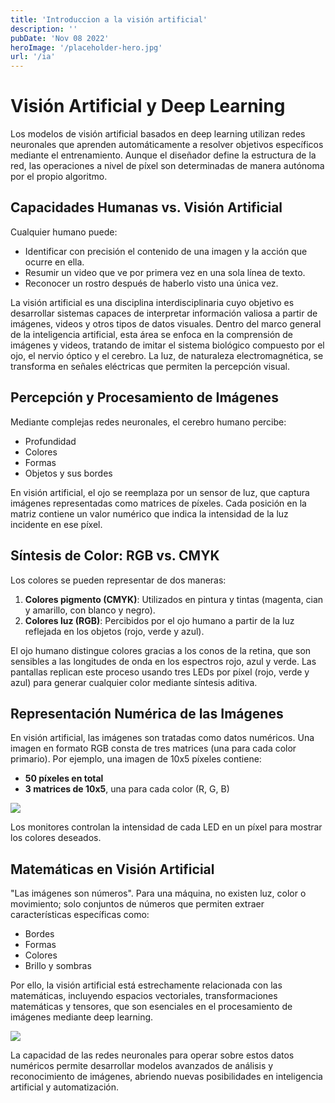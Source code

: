 ```yaml
---
title: 'Introduccion a la visión artificial'
description: ''
pubDate: 'Nov 08 2022'
heroImage: '/placeholder-hero.jpg'
url: '/ia'
---
```


# Visión Artificial y Deep Learning

Los modelos de visión artificial basados en deep learning utilizan redes neuronales que aprenden automáticamente a resolver objetivos específicos mediante el entrenamiento. Aunque el diseñador define la estructura de la red, las operaciones a nivel de píxel son determinadas de manera autónoma por el propio algoritmo.

## Capacidades Humanas vs. Visión Artificial

Cualquier humano puede:

- Identificar con precisión el contenido de una imagen y la acción que ocurre en ella.
- Resumir un video que ve por primera vez en una sola línea de texto.
- Reconocer un rostro después de haberlo visto una única vez.

La visión artificial es una disciplina interdisciplinaria cuyo objetivo es desarrollar sistemas capaces de interpretar información valiosa a partir de imágenes, videos y otros tipos de datos visuales. Dentro del marco general de la inteligencia artificial, esta área se enfoca en la comprensión de imágenes y videos, tratando de imitar el sistema biológico compuesto por el ojo, el nervio óptico y el cerebro. La luz, de naturaleza electromagnética, se transforma en señales eléctricas que permiten la percepción visual.

## Percepción y Procesamiento de Imágenes

Mediante complejas redes neuronales, el cerebro humano percibe:

- Profundidad
- Colores
- Formas
- Objetos y sus bordes

En visión artificial, el ojo se reemplaza por un sensor de luz, que captura imágenes representadas como matrices de píxeles. Cada posición en la matriz contiene un valor numérico que indica la intensidad de la luz incidente en ese píxel.

## Síntesis de Color: RGB vs. CMYK

Los colores se pueden representar de dos maneras:

1. **Colores pigmento (CMYK)**: Utilizados en pintura y tintas (magenta, cian y amarillo, con blanco y negro).
2. **Colores luz (RGB)**: Percibidos por el ojo humano a partir de la luz reflejada en los objetos (rojo, verde y azul).

El ojo humano distingue colores gracias a los conos de la retina, que son sensibles a las longitudes de onda en los espectros rojo, azul y verde. Las pantallas replican este proceso usando tres LEDs por píxel (rojo, verde y azul) para generar cualquier color mediante síntesis aditiva.

## Representación Numérica de las Imágenes

En visión artificial, las imágenes son tratadas como datos numéricos. Una imagen en formato RGB consta de tres matrices (una para cada color primario). Por ejemplo, una imagen de 10x5 píxeles contiene:

- **50 píxeles en total**
- **3 matrices de 10x5**, una para cada color (R, G, B)

<img src="https://cdn.educalms.com/b3VuQkltVEY0OUxiWGdCRnolMkZCSyUyQkElM0QlM0Q=-1721386045.png">

Los monitores controlan la intensidad de cada LED en un píxel para mostrar los colores deseados.

## Matemáticas en Visión Artificial

"Las imágenes son números". Para una máquina, no existen luz, color o movimiento; solo conjuntos de números que permiten extraer características específicas como:

- Bordes
- Formas
- Colores
- Brillo y sombras

Por ello, la visión artificial está estrechamente relacionada con las matemáticas, incluyendo espacios vectoriales, transformaciones matemáticas y tensores, que son esenciales en el procesamiento de imágenes mediante deep learning.

<img src="https://cdn.educalms.com/NERSUW42dkRWc29jdmF3VzF4dXNmUSUzRCUzRA==-1721386046.png">

La capacidad de las redes neuronales para operar sobre estos datos numéricos permite desarrollar modelos avanzados de análisis y reconocimiento de imágenes, abriendo nuevas posibilidades en inteligencia artificial y automatización.
